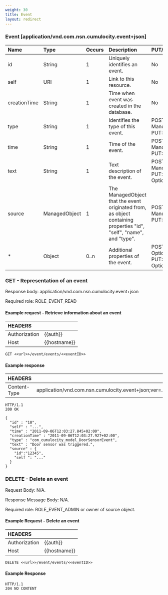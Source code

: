```yaml
---
weight: 30
title: Event
layout: redirect
---
```

### Event [application/vnd.com.nsn.cumulocity.event+json]

|Name|Type|Occurs|Description|PUT/POST|
|:---|:---|:-----|:----------|:-------|
|id|String|1|Uniquely identifies an event.|No|
|self|URI|1|Link to this resource.|No|
|creationTime|String|1|Time when event was created in the database.|No|
|type|String|1|Identifies the type of this event.|POST: Mandatory PUT: No|
|time|String|1|Time of the event.|POST: Mandatory PUT: No|
|text|String|1|Text description of the event.|POST: Mandatory PUT: Optional|
|source|ManagedObject|1|The ManagedObject that the event originated from, as object containing properties "id", "self", "name", and "type".|POST: Mandatory PUT: No|
|\*|Object|0..n|Additional properties of the event.|POST: Optional <br> PUT: Optional|

### GET - Representation of an event

Response body: application/vnd.com.nsn.cumulocity.event+json

Required role: ROLE\_EVENT\_READ

#### Example request - Retrieve information about an event

|HEADERS||
|:---|:---|
|Authorization|{{auth}}
|Host|{{hostname}}   

```http
GET <<url>>/event/events/<<eventID>>    
```

#### Example response

|HEADERS||
|:---|:---|
|Content-Type|application/vnd.com.nsn.cumulocity.event+json;ver=...

```http
HTTP/1.1 
200 OK

{
  "id" : "10",
  "self" : "...",
  "time" : "2011-09-06T12:03:27.845+02:00",
  "creationTime" : "2011-09-06T12:03:27.927+02:00",
  "type" : "com_cumulocity_model_DoorSensorEvent",
  "text" : "Door sensor was triggered.",
  "source" : {
 	"id":"12345", 
	"self ": "..."
  }
}
```

### DELETE - Delete an event

Request Body: N/A.

Response Message Body: N/A.

Required role: ROLE\_EVENT\_ADMIN or owner of source object.

#### Example Request - Delete an event

|HEADERS||
|:---|:---|
|Authorization|{{auth}}
|Host|{{hostname}} 

```http
DELETE <<url>>/event/events/<<eventID>>
```
#### Example Response

```http
HTTP/1.1
204 NO CONTENT
```